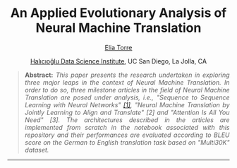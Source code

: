 <h1 align="center">
An Applied Evolutionary Analysis of Neural Machine Translation</h1>

<div align="center">
  <a href="https://www.linkedin.com/in/eliatorre/">Elia Torre</a>
  <p><a href="https://datascience.ucsd.edu/">Halıcıoğlu Data Science Institute</a>, UC San Diego, La Jolla, CA</p>
</div>

>**<p align="justify"> Abstract:** *This paper presents the research undertaken in exploring three major leaps in the context of Neural Machine Translation. In order to do so, three milestone articles in the field of Neural Machine Translation are posed under analysis, i.e., "Sequence to Sequence Learning with Neural Networks" <a href="NLU Papers/Sequence to Sequence Learning with Neural Networks.pdf">[1]</a>, "Neural Machine Translation by Jointly Learning to Align and Translate" [2] and "Attention Is All You Need" [3]. The architectures described in the articles are implemented from scratch in the notebook associated with this repository and their performances are evaluated according to BLEU score on the German to English translation task based on "Multi30K" dataset.*

<hr/>
